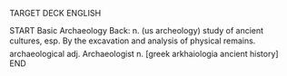 TARGET DECK
ENGLISH

START
Basic
Archaeology
Back: n. (us archeology) study of ancient cultures, esp. By the excavation and analysis of physical remains.  archaeological adj. Archaeologist n. [greek arkhaiologia ancient history]
END
